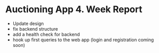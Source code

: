 # Auctioning App 4. Week Report
- Update design
- fix backend structure
- add a health check for backend
- hook up first queries to the web app (login and registration coming soon)
